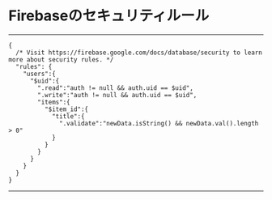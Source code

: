 # Firebaseのセキュリティルール

------------------------------------------------------------------------------------
~~~
{
  /* Visit https://firebase.google.com/docs/database/security to learn more about security rules. */
  "rules": {
  	"users":{
      "$uid":{
        ".read":"auth != null && auth.uid == $uid",
        ".write":"auth != null && auth.uid == $uid",
        "items":{
          "$item_id":{
            "title":{
              ".validate":"newData.isString() && newData.val().length > 0"
            }
          }
        }
      }
    }
  }
}
~~~
------------------------------------------------------------------------------------
